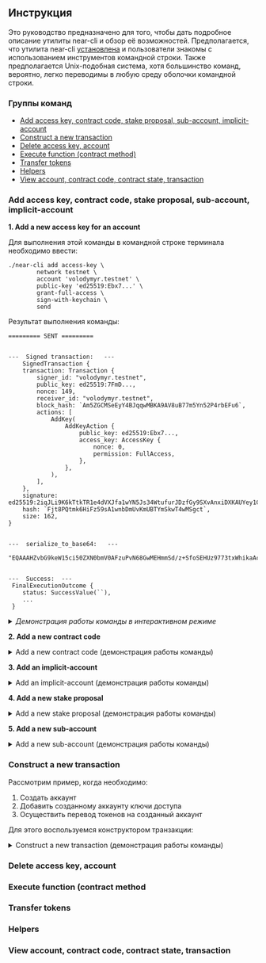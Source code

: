 ## Инструкция

Это руководство предназначено для того, чтобы дать подробное описание утилиты near-cli и
обзор её возможностей. Предполагается, что утилита near-cli
[установлена](README.ru.md#installation)
и пользователи знакомы с использованием инструментов командной строки. Также предполагается Unix-подобная система, хотя большинство команд, вероятно, легко
переводимы в любую среду оболочки командной строки.

### Группы команд

* [Add access key, contract code, stake proposal, sub-account, implicit-account](#add-access-key-contract-code-stake-proposal-sub-account-implicit-account)
* [Construct a new transaction](#construct-a-new-transaction)
* [Delete access key, account](#delete-access-key-account)
* [Execute function (contract method)](#execute-function-contract-method)
* [Transfer tokens](#transfer-tokens)
* [Helpers](#helpers)
* [View account, contract code, contract state, transaction](#view-account-contract-code-contract-state-transaction)


### Add access key, contract code, stake proposal, sub-account, implicit-account

__1. Add a new access key for an account__

Для выполнения этой команды в командной строке терминала необходимо ввести:
```
./near-cli add access-key \
        network testnet \
        account 'volodymyr.testnet' \
        public-key 'ed25519:Ebx7...' \
        grant-full-access \
        sign-with-keychain \
        send
```
Результат выполнения команды:
```
========= SENT =========


---  Signed transaction:   ---
    SignedTransaction {
    transaction: Transaction {
        signer_id: "volodymyr.testnet",
        public_key: ed25519:7FmD...,
        nonce: 149,
        receiver_id: "volodymyr.testnet",
        block_hash: `Am5ZGCMSeEyY4BJqqwMBKA9AV8uB77m5Yn52P4rbEFu6`,
        actions: [
            AddKey(
                AddKeyAction {
                    public_key: ed25519:Ebx7...,
                    access_key: AccessKey {
                        nonce: 0,
                        permission: FullAccess,
                    },
                },
            ),
        ],
    },
    signature: ed25519:2iqJLi9K6kTtkTR1e4dVXJfa1wYN5Js34WtufurJDzfGy9SXvAnxiDXKAUYey1CFi3xTQDsHwKDYvELswWHfV8EY,
    hash: `Fjt8PQtmk6HiFz59sA1wnbDmUvKmUBTYmSkwT4wMSgct`,
    size: 162,
}


---  serialize_to_base64:   --- 
   "EQAAAHZvbG9keW15ci50ZXN0bmV0AFzuPvN68GwMEHmmSd/z+SfoSEHUz9773txWhikaAcDPlQAAAAAAAAARAAAAdm9sb2R5bXlyLnRlc3RuZXSRA+PDDBgYWU9gZ3tQIeY9mOpLdU/AofbhOJ+e3ZFGTQEAAAAFAMob/ZK9JLsyX0GsR1RyW9L2ZAclRYRiqIZwzCPP7dmEAAAAAAAAAAABAFYXixaHv0sQnm9oNnoSTV1tIKOa5nTf3BRr2Lxn4dHXLbVTB6WBjJHh10mRVoXxmqoE5JhiVpY3/U/oXgYoHg0="


---  Success:  ---
 FinalExecutionOutcome {
    status: SuccessValue(``),
    ...
 }
```
<details><summary><i>Демонстрация работы команды в интерактивном режиме</i></summary>
<a href="https://asciinema.org/a/2hsXeOrB3Kt13DSTDC5BVcqau?autoplay=1&t=1&speed=2">
    <img src="https://asciinema.org/a/2hsXeOrB3Kt13DSTDC5BVcqau.png" width="836"/>
</a>
</details>

__2. Add a new contract code__
<details><summary>Add a new contract code (демонстрация работы команды)</summary>
<a href="https://asciinema.org/a/9kuNItY3K5ee116ReSvrOnb4R?autoplay=1&t=1&speed=2">
    <img src="https://asciinema.org/a/9kuNItY3K5ee116ReSvrOnb4R.png" width="836"/>
</a>
</details>

__3. Add an implicit-account__
<details><summary>Add an implicit-account (демонстрация работы команды)</summary>
<a href="https://asciinema.org/a/9kuNItY3K5ee116ReSvrOnb4R?autoplay=1&t=1&speed=2">
    <img src="https://asciinema.org/a/9kuNItY3K5ee116ReSvrOnb4R.png" width="836"/>
</a>
</details>

__4. Add a new stake proposal__
<details><summary>Add a new stake proposal (демонстрация работы команды)</summary>
<a href="https://asciinema.org/a/9kuNItY3K5ee116ReSvrOnb4R?autoplay=1&t=1&speed=2">
    <img src="https://asciinema.org/a/9kuNItY3K5ee116ReSvrOnb4R.png" width="836"/>
</a>
</details>

__5. Add a new sub-account__
<details><summary>Add a new sub-account (демонстрация работы команды)</summary>
<a href="https://asciinema.org/a/9kuNItY3K5ee116ReSvrOnb4R?autoplay=1&t=1&speed=2">
    <img src="https://asciinema.org/a/9kuNItY3K5ee116ReSvrOnb4R.png" width="836"/>
</a>
</details>

<!-- * [Add a new access key for an account](#add-access-key) -->
<!-- * [Add a new contract code](#add-contract-code)
* [Add an implicit-account](#add-implicit-account)
* [Add a new stake proposal](#add-stake-proposal)
* [Add a new sub-account](#add-sub-account) -->


### Construct a new transaction

Рассмотрим пример, когда необходимо:
1. Создать аккаунт
2. Добавить созданному аккаунту ключи доступа
3. Осуществить перевод токенов на созданный аккаунт

Для этого воспользуемся конструктором транзакции:


<!-- <details><summary>Construct a new transaction</summary>
<p>
</p><pre><code>
</code></pre>
<a href="https://asciinema.org/a/9kuNItY3K5ee116ReSvrOnb4R?autoplay=1&t=1&speed=2">
    <img src="https://asciinema.org/a/9kuNItY3K5ee116ReSvrOnb4R.png" width="836"/>
</a>
<p></p>
</details> -->

<details><summary>Construct a new transaction (демонстрация работы команды)</summary>
<a href="https://asciinema.org/a/9kuNItY3K5ee116ReSvrOnb4R?autoplay=1&t=1&speed=2">
    <img src="https://asciinema.org/a/9kuNItY3K5ee116ReSvrOnb4R.png" width="836"/>
</a>
</details>

### Delete access key, account


### Execute function (contract method



### Transfer tokens



### Helpers



### View account, contract code, contract state, transaction


